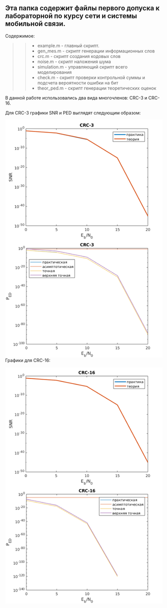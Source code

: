 ## Эта папка содержит файлы первого допуска к лабораторной по курсу сети и системы мобильной связи.
>
Содержимое:
>
>> - example.m - главный скрипт.
>> - gen_mes.m - скрипт генерации информационных слов
>> - crc.m - скрипт создания кодовых слов
>> - noise.m - скрипт наложения шума
>> - simulation.m - управляющий скрипт всего моделирования
>> - check.m - скрипт проверки контрольной суммы и подсчета вероятности ошибки на бит
>> - theor_ped.m - скрипт генерации теоретических оценок
>
В данной работе использовались два вида многочленов: CRC-3 и CRC-16.
>
Для CRC-3 графики SNR и PED выглядят следующим образом:
>
<img src="./images/SNR3.png"
     alt="SNR (CRC-3)"
     style="float: left; margin-right: 10px;" />
>
<img src="./images/pedall3.png"
     alt="PED (CRC-3)"
     style="float: left; margin-right: 10px;" />
>
Графики для CRC-16:
>
<img src="./images/SNR16.png"
     alt="SNR (CRC-16)"
     style="float: left; margin-right: 10px;" />
>
<img src="./images/pedall16.png"
     alt="PED (CRC-16)"
     style="float: left; margin-right: 10px;" />





